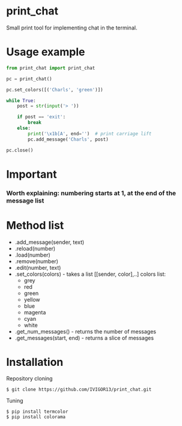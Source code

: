 # print_chat
Small print tool for implementing chat in the terminal.

# Usage example
```python
from print_chat import print_chat

pc = print_chat()

pc.set_colors([('Charls', 'green')])

while True:
    post = str(input('> '))

    if post == 'exit':
        break
    else:
        print('\x1b[A', end='')  # print carriage lift
        pc.add_message('Charls', post)

pc.close()
```

# Important
### Worth explaining: numbering starts at 1, at the end of the message list

# Method list
* .add_message(sender, text)
* .reload(number)
* .load(number)
* .remove(number)
* .edit(number, text)
* .set_colors(colors)        - takes a list [[sender, color],..]
   colors list:
     * grey
     * red
     * green
     * yellow
     * blue
     * magenta
     * cyan
     * white
* .get_num_messages()         - returns the number of messages
* .get_messages(start, end)   - returns a slice of messages

# Installation
Repository cloning
```
$ git clone https://github.com/IVIGOR13/print_chat.git
```
Tuning
```
$ pip install termcolor
$ pip install colorama
```
